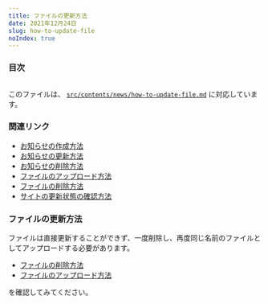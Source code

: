 ```yaml
---
title: ファイルの更新方法
date: 2021年12月24日
slug: how-to-update-file
noIndex: true
---
```


### 目次

```toc

```

このファイルは、 [`src/contents/news/how-to-update-file.md`](https://github.com/sshihci/sshihci.github.io/blob/develop/src/contents/news/how-to-update-file.md) に対応しています。

### 関連リンク

- [お知らせの作成方法](../how-to-create-news)
- [お知らせの更新方法](../how-to-update-news)
- [お知らせの削除方法](../how-to-delete-news)
- [ファイルのアップロード方法](../how-to-upload-file)
- [ファイルの削除方法](../how-to-delete-file)
- [サイトの更新状態の確認方法](../how-to-check-deploy)

### ファイルの更新方法

ファイルは直接更新することができず、一度削除し、再度同じ名前のファイルとしてアップロードする必要があります。

- [ファイルの削除方法](../how-to-delete-file)
- [ファイルのアップロード方法](../how-to-upload-file)

を確認してみてください。
